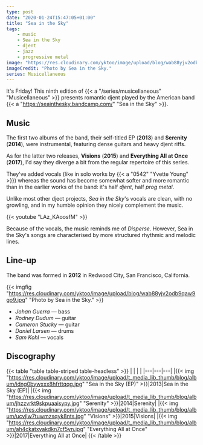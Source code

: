 ```yaml
---
type: post
date: "2020-01-24T15:47:05+01:00"
title: "Sea in the Sky"
tags:
    - music
    - Sea in the Sky
    - djent
    - jazz
    - progressive metal
image: "https://res.cloudinary.com/yktoo/image/upload/blog/wab88yjv2odb9qaw9go9.jpg"
imageCredit: "Photo by Sea in the Sky."
series: Musicellaneous
---
```


It's Friday! This ninth edition of {{< a "/series/musicellaneous" "Musicellaneous" >}} presents romantic djent played by the American band {{< a "https://seainthesky.bandcamp.com/" "Sea in the Sky" >}}.

<!--more-->

## Music

The first two albums of the band, their self-titled EP (**2013**) and **Serenity** (**2014**), were instrumental, featuring dense guitars and heavy djent riffs.

As for the latter two releases, **Visions** (**2015**) and **Everything All at Once** (**2017**), I'd say they diverge a bit from the regular repertoire of this series.

They've added vocals (like in solo works by {{< a "0542" "Yvette Young" >}}) whereas the sound has become somewhat softer and more romantic than in the earlier works of the band: it's half *djent*, half *prog metal*.

Unlike most other dject projects, *Sea in the Sky*'s vocals are clean, with no growling, and in my humble opinion they nicely complement the music.

{{< youtube "LAz_KAoosfM" >}}

Because of the vocals, the music reminds me of *Disperse*. However, Sea in the Sky's songs are characterised by more structured rhythmic and melodic lines.

## Line-up

The band was formed in **2012** in Redwood City, San Francisco, California.

{{< imgfig "https://res.cloudinary.com/yktoo/image/upload/blog/wab88yjv2odb9qaw9go9.jpg" "Photo by Sea in the Sky." >}}

* *Johan Guerra* — bass
* *Rodney Dudum* — guitar
* *Cameron Stucky* — guitar
* *Daniel Larsen* — drums
* *Sam Kohl* — vocals

## Discography

{{< table "table table-striped table-headless" >}}
|   |   |   |
|---|---|---|
|{{< img "https://res.cloudinary.com/yktoo/image/upload/t_media_lib_thumb/blog/album/idng0bywxxx8hfrttqqg.jpg" "Sea in the Sky (EP)" >}}|2013|Sea in the Sky (EP)|
|{{< img "https://res.cloudinary.com/yktoo/image/upload/t_media_lib_thumb/blog/album/jhzzvrkt9skpuaaisypy.jpg" "Serenity" >}}|2014|Serenity|
|{{< img "https://res.cloudinary.com/yktoo/image/upload/t_media_lib_thumb/blog/album/ucvjlw7tuwmzsqyk8nts.jpg" "Visions" >}}|2015|Visions|
|{{< img "https://res.cloudinary.com/yktoo/image/upload/t_media_lib_thumb/blog/album/ah4ckatxyakdkn7cf5yn.jpg" "Everything All at Once" >}}|2017|Everything All at Once|
{{< /table >}}